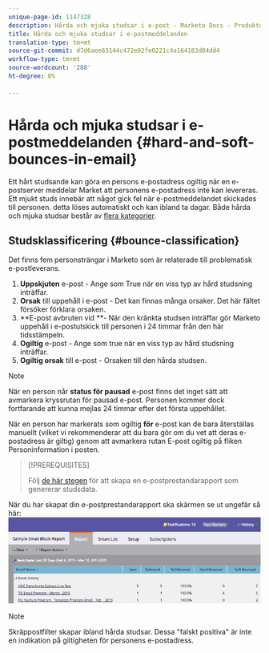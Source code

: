 ```yaml
---
unique-page-id: 1147328
description: Hårda och mjuka studsar i e-post - Marketo Docs - Produktdokumentation
title: Hårda och mjuka studsar i e-postmeddelanden
translation-type: tm+mt
source-git-commit: d7d6aee63144c472e02fe0221c4a164183d04dd4
workflow-type: tm+mt
source-wordcount: '288'
ht-degree: 0%

---
```



# Hårda och mjuka studsar i e-postmeddelanden {#hard-and-soft-bounces-in-email}

Ett hårt studsande kan göra en persons e-postadress ogiltig när en e-postserver meddelar Market att personens e-postadress inte kan levereras. Ett mjukt studs innebär att något gick fel när e-postmeddelandet skickades till personen. detta löses automatiskt och kan ibland ta dagar. Både hårda och mjuka studsar består av [flera kategorier](http://nation.marketo.com/t5/Knowledgebase/Maintaining-a-Directory-of-Leads-Bouncing-Emails/ta-p/300838).

## Studsklassificering {#bounce-classification}

Det finns fem personsträngar i Marketo som är relaterade till problematisk e-postleverans.

1. **Uppskjuten** e-post - Ange som True när en viss typ av hård studsning inträffar.
1. **Orsak** till uppehåll i e-post - Det kan finnas många orsaker. Det här fältet försöker förklara orsaken.
1. **E-post avbruten vid **- När den kränkta studsen inträffar gör Marketo uppehåll i e-postutskick till personen i 24 timmar från den här tidsstämpeln.
1. **Ogiltig** e-post - Ange som true när en viss typ av hård studsning inträffar.
1. **Ogiltig orsak** till e-post - Orsaken till den hårda studsen.

>[!NOTE]
>
>När en person når **status för pausad** e-post finns det inget sätt att avmarkera kryssrutan för pausad e-post. Personen kommer dock fortfarande att kunna mejlas 24 timmar efter det första uppehållet.
>
>När en person har markerats som ogiltig **för** e-post kan de bara återställas manuellt (vilket vi rekommenderar att du bara gör om du vet att deras e-postadress är giltig) genom att avmarkera rutan E-post ogiltig på fliken Personinformation i posten.

>[!PREREQUISITES]
>
>Följ [de här stegen](../../../product-docs/email-marketing/email-programs/email-program-data/email-performance-report.md) för att skapa en e-postprestandarapport som genererar studsdata.

När du har skapat din e-postprestandarapport ska skärmen se ut ungefär så här: ![](assets/soft-hard-bounce.png)

>[!NOTE]
>
>Skräppostfilter skapar ibland hårda studsar. Dessa &quot;falskt positiva&quot; är inte en indikation på giltigheten för personens e-postadress.

